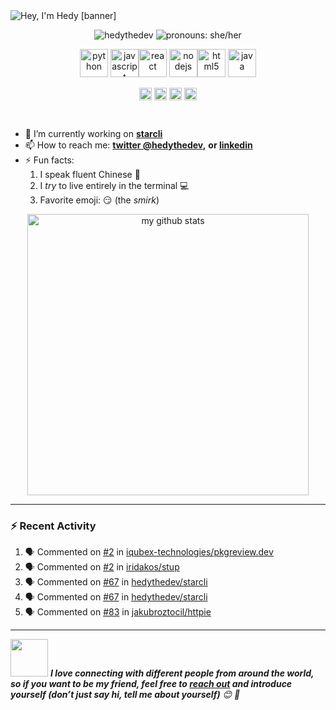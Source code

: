 <img src="https://raw.githubusercontent.com/hedythedev/hedythedev/master/assets/hedylibanner.png" alt="Hey, I'm Hedy [banner]" />
<!--
How did I make the fabulous banner?
Well, I did it using canva.com, nothing fancy completely free :)
-->

<!--
<h1 align="center">Sup everyone! 👋</h1>
-->
<p align="center"> <img src="https://komarev.com/ghpvc/?username=hedythedev" alt="hedythedev" /> <img src="https://img.shields.io/badge/Pronouns-She%2FHer-green" alt="pronouns: she/her" /> </p>
<!--
The above contains two badges, one is profile views count, and the other
one is "pronouns" info from shields.io
-->

<p align="center"><img src="https://devicons.github.io/devicon/devicon.git/icons/python/python-original.svg" alt="python" width="45" height="45"/> <img src="https://devicons.github.io/devicon/devicon.git/icons/javascript/javascript-original.svg" alt="javascript" width="45" height="45"/><img src="https://devicons.github.io/devicon/devicon.git/icons/react/react-original-wordmark.svg" alt="react" width="45" height="45"/> <img src="https://devicons.github.io/devicon/devicon.git/icons/nodejs/nodejs-original-wordmark.svg" alt="nodejs" width="45" height="45"/><img src="https://devicons.github.io/devicon/devicon.git/icons/html5/html5-original-wordmark.svg" alt="html5" width="45" height="45"/> <img src="https://devicons.github.io/devicon/devicon.git/icons/java/java-original-wordmark.svg" alt="java" width="45" height="45"/>  </p>
<!--
The above are the languages/technologies icons from devicons :)
-->

<p align="center">
<a href="https://dev.to/hedyli" target="blank"><img align="center" src="https://cdn.jsdelivr.net/npm/simple-icons@3.0.1/icons/dev-dot-to.svg" alt="hedyli" height="20" width="20" /></a>
<a href="https://twitter.com/hedythedev" target="blank"><img align="center" src="https://cdn.jsdelivr.net/npm/simple-icons@3.0.1/icons/twitter.svg" alt="hedythedev" height="20" width="20" /></a>
<a href="https://linkedin.com/in/hedy-li-8608831a6" target="blank"><img align="center" src="https://cdn.jsdelivr.net/npm/simple-icons@3.0.1/icons/linkedin.svg" alt="hedy-li-8608831a6" height="20" width="20" /></a>
<a href="https://stackoverflow.com/users/12041035/hedy" target="blank"><img align="center" src="https://cdn.jsdelivr.net/npm/simple-icons@3.0.1/icons/stackoverflow.svg" alt="hedy" height="20" width="20" /></a>
</p>
<!--
These are my social profile links/icons
-->

<br/>

- 🔭 I’m currently working on  **[starcli](https://github.com/hedythedev/starcli)**
- 📫 How to reach me:  **[twitter @hedythedev](https://twitter.com/hedythedev),**
**or [linkedin](https://www.linkedin.com/in/hedy-li-8608831a6/)**
- ⚡ Fun facts: 
   1. I speak fluent Chinese 💯
   2. I *try* to live entirely in the terminal :computer:
   3. Favorite emoji: :smirk: (the *smirk*)


<!-- My GitHub stats with Dracula theme ❤️ -->
<p align="center">
<img src="https://github-readme-stats.vercel.app/api?username=hedythedev&show_icons=true&theme=dracula" alt="my github stats" width="450"/>
</p>

---
### :zap: Recent Activity
<!--START_SECTION:activity-->
1. 🗣 Commented on [#2](https://github.com//iqubex-technologies/pkgreview.dev/issues/2) in [iqubex-technologies/pkgreview.dev](https://github.com//iqubex-technologies/pkgreview.dev)
2. 🗣 Commented on [#2](https://github.com//iridakos/stup/issues/2) in [iridakos/stup](https://github.com//iridakos/stup)
3. 🗣 Commented on [#67](https://github.com//hedythedev/starcli/issues/67) in [hedythedev/starcli](https://github.com//hedythedev/starcli)
4. 🗣 Commented on [#67](https://github.com//hedythedev/starcli/issues/67) in [hedythedev/starcli](https://github.com//hedythedev/starcli)
5. 🗣 Commented on [#83](https://github.com//jakubroztocil/httpie/issues/83) in [jakubroztocil/httpie](https://github.com//jakubroztocil/httpie)
<!--END_SECTION:activity-->
---

<!-- Feel free to reach out and introduce yourself :D-->
<img src="https://media.giphy.com/media/LnQjpWaON8nhr21vNW/giphy.gif" width="60"> <em><b>I love connecting with different people from around the world, so if you want to be my friend, feel free to <a href="https://twitter.com/hedythedev">reach out</a> and introduce yourself (don’t just say hi, tell me about yourself)</b> 😊 💜</em>

<!--The End, special thanks to all the wonderful people who made
the GitHub profile readme stats/workflows to make my profile look
fabulously dynamic ❤️-->
